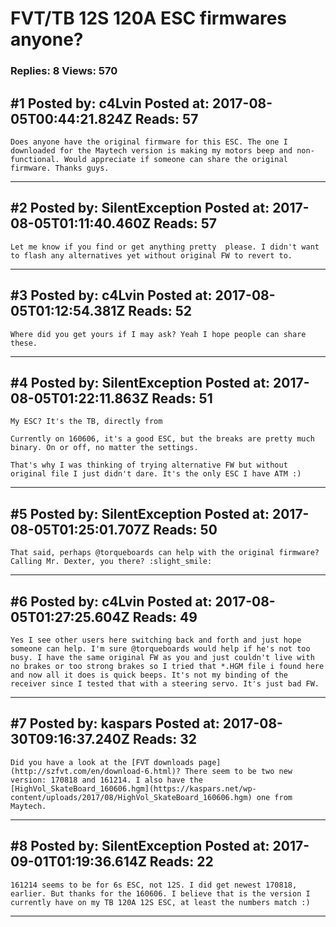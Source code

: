 # FVT/TB 12S 120A ESC firmwares anyone?

### Replies: 8 Views: 570

## \#1 Posted by: c4Lvin Posted at: 2017-08-05T00:44:21.824Z Reads: 57

```
Does anyone have the original firmware for this ESC. The one I downloaded for the Maytech version is making my motors beep and non-functional. Would appreciate if someone can share the original firmware. Thanks guys.
```

---
## \#2 Posted by: SilentException Posted at: 2017-08-05T01:11:40.460Z Reads: 57

```
Let me know if you find or get anything pretty  please. I didn't want to flash any alternatives yet without original FW to revert to.
```

---
## \#3 Posted by: c4Lvin Posted at: 2017-08-05T01:12:54.381Z Reads: 52

```
Where did you get yours if I may ask? Yeah I hope people can share these.
```

---
## \#4 Posted by: SilentException Posted at: 2017-08-05T01:22:11.863Z Reads: 51

```
My ESC? It's the TB, directly from 

Currently on 160606, it's a good ESC, but the breaks are pretty much binary. On or off, no matter the settings.

That's why I was thinking of trying alternative FW but without original file I just didn't dare. It's the only ESC I have ATM :)
```

---
## \#5 Posted by: SilentException Posted at: 2017-08-05T01:25:01.707Z Reads: 50

```
That said, perhaps @torqueboards can help with the original firmware? Calling Mr. Dexter, you there? :slight_smile:
```

---
## \#6 Posted by: c4Lvin Posted at: 2017-08-05T01:27:25.604Z Reads: 49

```
Yes I see other users here switching back and forth and just hope someone can help. I'm sure @torqueboards would help if he's not too busy. I have the same original FW as you and just couldn't live with no brakes or too strong brakes so I tried that *.HGM file i found here and now all it does is quick beeps. It's not my binding of the receiver since I tested that with a steering servo. It's just bad FW.
```

---
## \#7 Posted by: kaspars Posted at: 2017-08-30T09:16:37.240Z Reads: 32

```
Did you have a look at the [FVT downloads page](http://szfvt.com/en/download-6.html)? There seem to be two new version: 170818 and 161214. I also have the [HighVol_SkateBoard_160606.hgm](https://kaspars.net/wp-content/uploads/2017/08/HighVol_SkateBoard_160606.hgm) one from Maytech.
```

---
## \#8 Posted by: SilentException Posted at: 2017-09-01T01:19:36.614Z Reads: 22

```
161214 seems to be for 6s ESC, not 12S. I did get newest 170818, earlier. But thanks for the 160606. I believe that is the version I currently have on my TB 120A 12S ESC, at least the numbers match :)
```

---
